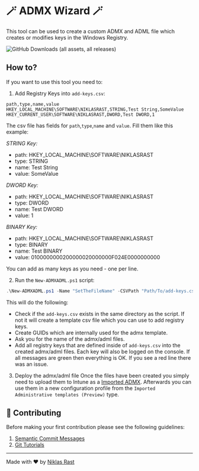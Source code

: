 # 🪄 ADMX Wizard 🪄

This tool can be used to create a custom ADMX and ADML file which creates or modifies keys in the Windows Registry.

![GitHub Downloads (all assets, all releases)](https://img.shields.io/github/downloads/niklasrst/windows-admx-wizard/total)

## How to?

If you want to use this tool you need to:

1.  Add Registry Keys into `add-keys.csv`:

``` csv
path,type,name,value
HKEY_LOCAL_MACHINE\SOFTWARE\NIKLASRAST,STRING,Test String,SomeValue
HKEY_CURRENT_USER\SOFTWARE\NIKLASRAST,DWORD,Test DWORD,1
```

The csv file has fields for `path`,`type`,`name` and `value`. Fill them like this example:

_STRING Key:_
- path: HKEY_LOCAL_MACHINE\SOFTWARE\NIKLASRAST
- type: STRING
- name: Test String
- value: SomeValue

_DWORD Key:_
- path: HKEY_LOCAL_MACHINE\SOFTWARE\NIKLASRAST
- type: DWORD
- name: Test DWORD
- value: 1

_BINARY Key:_
- path: HKEY_LOCAL_MACHINE\SOFTWARE\NIKLASRAST
- type: BINARY
- name: Test BINARY
- value: 0100000000200000020000000F024E0000000000

You can add as many keys as you need - one per line.

2. Run the `New-ADMXADML.ps1` script:

``` powershell
.\New-ADMXADML.ps1 -Name "SetTheFileName" -CSVPath "Path/To/add-keys.csv"
```

This will do the following:
 - Check if the `add-keys.csv` exists in the same directory as the script. If not it will create a template csv file which you can use to add registry keys.
 - Create GUIDs which are internally used for the admx template.
 - Ask you for the name of the admx/adml files.
 - Add all registry keys that are defined inside of `add-keys.csv` into the created admx/adml files. Each key will also be logged on the console. If all messages are green then everything is OK. If you see a red line there was an issue.

 3. Deploy the admx/adml file
Once the files have been created you simply need to upload them to Intune as a [Imported ADMX](https://intune.microsoft.com/#view/Microsoft_Intune_DeviceSettings/DevicesWindowsMenu/~/configProfiles). Afterwards you can use them in a new configuration profile from the `Imported Administrative templates (Preview)` type.


## 🤝 Contributing

Before making your first contribution please see the following guidelines:
1. [Semantic Commit Messages](https://gist.github.com/joshbuchea/6f47e86d2510bce28f8e7f42ae84c716)
2. [Git Tutorials](https://www.youtube.com/playlist?list=PLu-nSsOS6FRIg52MWrd7C_qSnQp3ZoHwW)

---

Made with ❤️ by [Niklas Rast](https://github.com/niklasrst)
